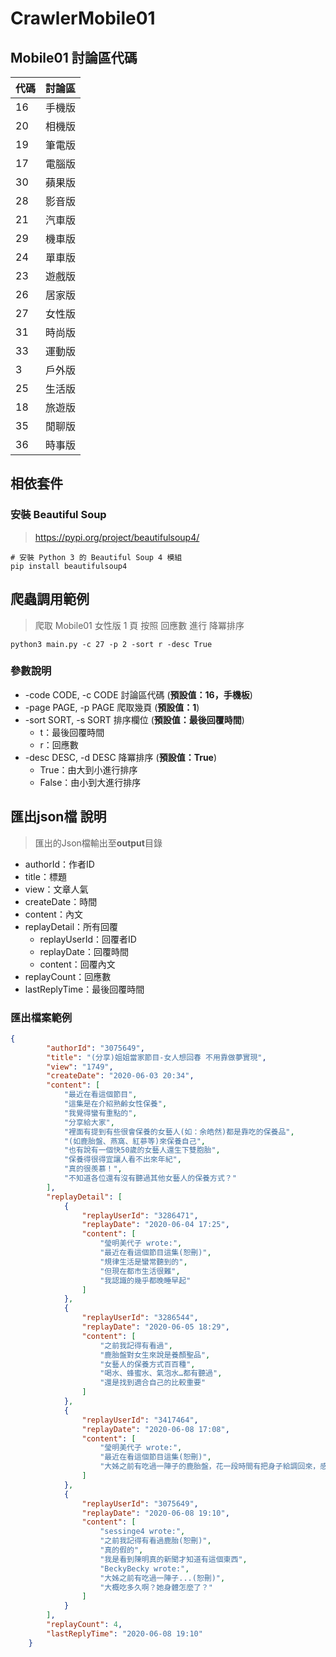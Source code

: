 # CrawlerMobile01

## Mobile01 討論區代碼

| 代碼  | 討論區 |
| ---- | ------|
| 16   | 手機版 |
| 20   | 相機版 |
| 19   | 筆電版 |
| 17   | 電腦版 |
| 30   | 蘋果版 |
| 28   | 影音版 |
| 21   | 汽車版 |
| 29   | 機車版 |
| 24   | 單車版 |
| 23   | 遊戲版 |
| 26   | 居家版 |
| 27   | 女性版 |
| 31   | 時尚版 |
| 33   | 運動版 |
| 3    | 戶外版 |
| 25   | 生活版 |
| 18   | 旅遊版 |
| 35   | 閒聊版 |
| 36   | 時事版 |


## 相依套件

### 安裝 Beautiful Soup

> https://pypi.org/project/beautifulsoup4/
```python=
# 安裝 Python 3 的 Beautiful Soup 4 模組
pip install beautifulsoup4
```

## 爬蟲調用範例
> 爬取 Mobile01 女性版 1 頁 按照 回應數 進行 降冪排序

```python=
python3 main.py -c 27 -p 2 -sort r -desc True
```


### 參數說明
*   -code CODE, -c CODE  討論區代碼 (**預設值：16，手機板**)
*   -page PAGE, -p PAGE  爬取幾頁 (**預設值：1**)
*   -sort SORT, -s SORT  排序欄位 (**預設值：最後回覆時間**)
    * t：最後回覆時間
    * r：回應數 
*   -desc DESC, -d DESC  降冪排序 (**預設值：True**)
    * True：由大到小進行排序
    * False：由小到大進行排序

## 匯出json檔 說明

> 匯出的Json檔輸出至**output**目錄

- authorId：作者ID
- title：標題
- view：文章人氣
- createDate：時間
- content：內文
- replayDetail：所有回覆
    - replayUserId：回覆者ID
    - replayDate：回覆時間
    - content：回覆內文
- replayCount：回應數
- lastReplyTime：最後回覆時間

### 匯出檔案範例

```json
{
        "authorId": "3075649",
        "title": "(分享)姐姐當家節目-女人想回春 不用靠做夢實現",
        "view": "1749",
        "createDate": "2020-06-03 20:34",
        "content": [
            "最近在看這個節目",
            "這集是在介紹熟齡女性保養",
            "我覺得蠻有重點的",
            "分享給大家",
            "裡面有提到有些很會保養的女藝人(如：余皓然)都是靠吃的保養品",
            "(如鹿胎盤、燕窩、紅蔘等)來保養自己",
            "也有說有一個快50歲的女藝人還生下雙胞胎",
            "保養得很得宜讓人看不出來年紀",
            "真的很羨慕！",
            "不知道各位還有沒有聽過其他女藝人的保養方式？"
        ],
        "replayDetail": [
            {
                "replayUserId": "3286471",
                "replayDate": "2020-06-04 17:25",
                "content": [
                    "瑩明美代子 wrote:",
                    "最近在看這個節目這集(恕刪)",
                    "規律生活是蠻常聽到的",
                    "但現在都市生活很難",
                    "我認識的幾乎都晚睡早起"
                ]
            },
            {
                "replayUserId": "3286544",
                "replayDate": "2020-06-05 18:29",
                "content": [
                    "之前我記得有看過",
                    "鹿胎盤對女生來說是養顏聖品",
                    "女藝人的保養方式百百種",
                    "喝水、蜂蜜水、氣泡水…都有聽過",
                    "還是找到適合自己的比較重要"
                ]
            },
            {
                "replayUserId": "3417464",
                "replayDate": "2020-06-08 17:08",
                "content": [
                    "瑩明美代子 wrote:",
                    "最近在看這個節目這集(恕刪)",
                    "大姊之前有吃過一陣子的鹿胎盤，花一段時間有把身子給調回來，感覺對女生來說還蠻不錯的，身邊沒有實例的話，我還真的不相信保健食品…"
                ]
            },
            {
                "replayUserId": "3075649",
                "replayDate": "2020-06-08 19:10",
                "content": [
                    "sessinge4 wrote:",
                    "之前我記得有看過鹿胎(恕刪)",
                    "真的假的",
                    "我是看到陳明真的新聞才知道有這個東西",
                    "BeckyBecky wrote:",
                    "大姊之前有吃過一陣子...(恕刪)",
                    "大概吃多久啊？她身體怎麼了？"
                ]
            }
        ],
        "replayCount": 4,
        "lastReplyTime": "2020-06-08 19:10"
    }
```